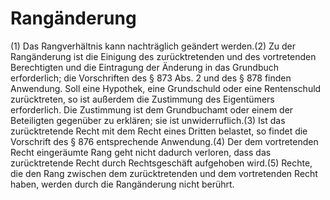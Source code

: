 # Rangänderung

(1) Das Rangverhältnis kann nachträglich geändert werden.(2) Zu der Rangänderung ist die Einigung des zurücktretenden und des vortretenden Berechtigten und die Eintragung der Änderung in das Grundbuch erforderlich; die Vorschriften des § 873 Abs. 2 und des § 878 finden Anwendung. Soll eine Hypothek, eine Grundschuld oder eine Rentenschuld zurücktreten, so ist außerdem die Zustimmung des Eigentümers erforderlich. Die Zustimmung ist dem Grundbuchamt oder einem der Beteiligten gegenüber zu erklären; sie ist unwiderruflich.(3) Ist das zurücktretende Recht mit dem Recht eines Dritten belastet, so findet die Vorschrift des § 876 entsprechende Anwendung.(4) Der dem vortretenden Recht eingeräumte Rang geht nicht dadurch verloren, dass das zurücktretende Recht durch Rechtsgeschäft aufgehoben wird.(5) Rechte, die den Rang zwischen dem zurücktretenden und dem vortretenden Recht haben, werden durch die Rangänderung nicht berührt. 

